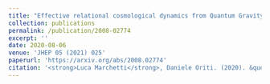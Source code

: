 ```yaml
---
title: "Effective relational cosmological dynamics from Quantum Gravity"
collection: publications
permalink: /publication/2008-02774
excerpt: ''
date: 2020-08-06
venue: 'JHEP 05 (2021) 025'
paperurl: 'https://arxiv.org/abs/2008.02774'
citation: '<strong>Luca Marchetti</strong>, Daniele Oriti. (2020). &quot;Effective relational cosmological dynamics from Quantum Gravity.&quot;'
---
```

